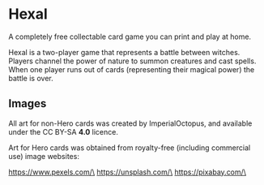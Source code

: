 # Hexal
A completely free collectable card game you can print and play at home.

Hexal is a two-player game that represents a battle between witches. Players channel the power of nature to summon creatures and cast spells. When one player runs out of cards (representing their magical power) the battle is over.

## Images

All art for non-Hero cards was created by ImperialOctopus, and available under the CC BY-SA **4.0** licence.

Art for Hero cards was obtained from royalty-free (including commercial use) image websites:

https://www.pexels.com/\
https://unsplash.com/\
https://pixabay.com/\
